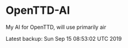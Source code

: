 # OpenTTD-AI
My AI for OpenTTD, will use primarily air

Latest backup: Sun Sep 15 08:53:02 UTC 2019
